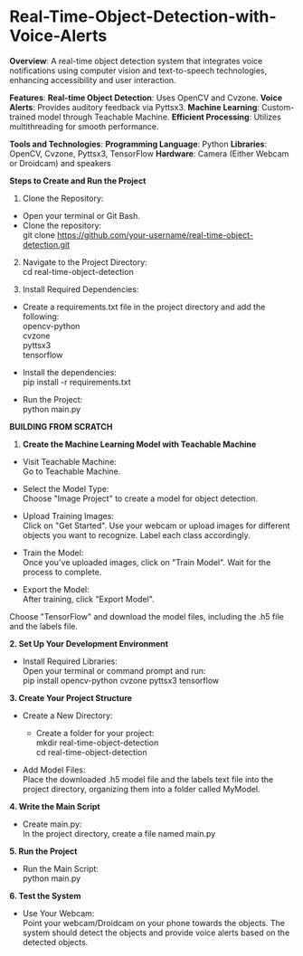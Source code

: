 # Real-Time-Object-Detection-with-Voice-Alerts
**Overview**:
A real-time object detection system that integrates voice notifications using computer vision and text-to-speech technologies, enhancing accessibility and user interaction.

**Features**:
**Real-time Object Detection**: Uses OpenCV and Cvzone.
**Voice Alerts**: Provides auditory feedback via Pyttsx3.
**Machine Learning**: Custom-trained model through Teachable Machine.
**Efficient Processing**: Utilizes multithreading for smooth performance.

**Tools and Technologies**:
**Programming Language**: Python
**Libraries**: OpenCV, Cvzone, Pyttsx3, TensorFlow
**Hardware**: Camera (Either Webcam or Droidcam) and speakers

**Steps to Create and Run the Project**

1)  Clone the Repository:

- Open your terminal or Git Bash.  
- Clone the repository:  
  git clone https://github.com/your-username/real-time-object-detection.git

2) Navigate to the Project Directory:  
   cd real-time-object-detection  

3) Install Required Dependencies:  
- Create a requirements.txt file in the project directory and add the following:  
opencv-python  
cvzone  
pyttsx3  
tensorflow  

- Install the dependencies:  
  pip install -r requirements.txt  
 
- Run the Project:  
  python main.py  



**BUILDING FROM SCRATCH**
1. **Create the Machine Learning Model with Teachable Machine**
- Visit Teachable Machine:  
    Go to Teachable Machine.

- Select the Model Type:  
    Choose "Image Project" to create a model for object detection.

- Upload Training Images:  
    Click on "Get Started".
    Use your webcam or upload images for different objects you want to recognize. Label each class accordingly.

- Train the Model:  
    Once you've uploaded images, click on "Train Model". Wait for the process to complete.

- Export the Model:  
    After training, click "Export Model".

Choose "TensorFlow" and download the model files, including the .h5 file and the labels file.

**2. Set Up Your Development Environment**

- Install Required Libraries:  
    Open your terminal or command prompt and run:  
    pip install opencv-python cvzone pyttsx3 tensorflow  

**3. Create Your Project Structure**  

- Create a New Directory:  
  - Create a folder for your project:  
      mkdir real-time-object-detection  
      cd real-time-object-detection   

- Add Model Files:  
    Place the downloaded .h5 model file and the labels text file into the project directory, organizing them into a folder called MyModel.  

**4. Write the Main Script**  

- Create main.py:  
    In the project directory, create a file named main.py

 **5. Run the Project**
 
- Run the Main Script:  
    python main.py
  
**6. Test the System**

- Use Your Webcam:  
    Point your webcam/Droidcam on your phone towards the objects. The system should detect the objects and provide voice alerts based on the detected objects.
